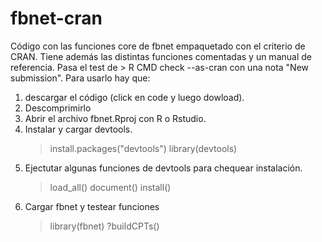 # fbnet-cran
Código con las funciones core de fbnet empaquetado con el criterio de CRAN. Tiene además las distintas funciones comentadas y un manual de referencia. Pasa el test de > R CMD check --as-cran con una nota "New submission". Para usarlo hay que:
1) descargar el código (click en code y luego dowload).
2) Descomprimirlo
3) Abrir el archivo fbnet.Rproj con R o Rstudio.
4) Instalar y cargar devtools.
      > install.packages("devtools")
      > library(devtools)
5) Ejectutar algunas funciones de devtools para chequear instalación.
      > load_all()
      > document()
      > install()
6) Cargar fbnet y testear funciones
      > library(fbnet)
      > ?buildCPTs()

